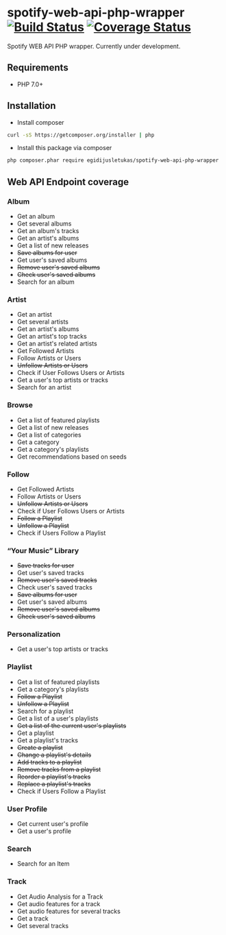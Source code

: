 # spotify-web-api-php-wrapper [![Build Status](https://travis-ci.org/egidijusletukas/php-spotify-client-wrapper.svg?branch=develop)](https://travis-ci.org/egidijusletukas/php-spotify-client-wrapper) [![Coverage Status](https://coveralls.io/repos/github/egidijusletukas/php-spotify-client-wrapper/badge.svg?branch=develop)](https://coveralls.io/github/egidijusletukas/php-spotify-client-wrapper?branch=develop)

Spotify WEB API PHP wrapper. Currently under development.

## Requirements
* PHP 7.0+
 
## Installation
* Install composer
```bash
curl -sS https://getcomposer.org/installer | php
```
* Install this package via composer
```bash
php composer.phar require egidijusletukas/spotify-web-api-php-wrapper
```

<!--## Examples-->

## Web API Endpoint coverage
### Album
* Get an album
* Get several albums
* Get an album's tracks
* Get an artist's albums
* Get a list of new releases
* ~~Save albums for user~~
* Get user's saved albums
* ~~Remove user's saved albums~~
* ~~Check user's saved albums~~
* Search for an album

### Artist
* Get an artist
* Get several artists
* Get an artist's albums
* Get an artist's top tracks
* Get an artist's related artists
* Get Followed Artists
* Follow Artists or Users
* ~~Unfollow Artists or Users~~
* Check if User Follows Users or Artists
* Get a user's top artists or tracks
* Search for an artist

### Browse
* Get a list of featured playlists
* Get a list of new releases
* Get a list of categories
* Get a category
* Get a category's playlists
* Get recommendations based on seeds

### Follow
* Get Followed Artists
* Follow Artists or Users
* ~~Unfollow Artists or Users~~
* Check if User Follows Users or Artists
* ~~Follow a Playlist~~
* ~~Unfollow a Playlist~~
* Check if Users Follow a Playlist

### “Your Music” Library
* ~~Save tracks for user~~
* Get user's saved tracks
* ~~Remove user's saved tracks~~
* Check user's saved tracks
* ~~Save albums for user~~
* Get user's saved albums
* ~~Remove user's saved albums~~
* ~~Check user's saved albums~~

### Personalization
* Get a user's top artists or tracks

### Playlist
* Get a list of featured playlists
* Get a category's playlists
* ~~Follow a Playlist~~
* ~~Unfollow a Playlist~~
* Search for a playlist
* Get a list of a user's playlists
* ~~Get a list of the current user's playlists~~
* Get a playlist
* Get a playlist's tracks
* ~~Create a playlist~~
* ~~Change a playlist's details~~
* ~~Add tracks to a playlist~~
* ~~Remove tracks from a playlist~~
* ~~Reorder a playlist's tracks~~
* ~~Replace a playlist's tracks~~
* Check if Users Follow a Playlist

### User Profile
* Get current user's profile
* Get a user's profile

### Search
* Search for an Item

### Track
* Get Audio Analysis for a Track
* Get audio features for a track
* Get audio features for several tracks
* Get a track
* Get several tracks
